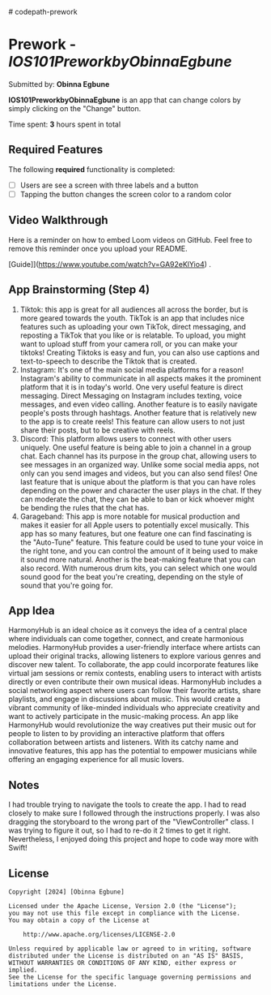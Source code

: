 
\# codepath-prework
# Prework - *IOS101PreworkbyObinnaEgbune*

Submitted by: **Obinna Egbune**

**IOS101PreworkbyObinnaEgbune** is an app that can change colors by simply clicking on the "Change" button. 

Time spent: **3** hours spent in total

## Required Features

The following **required** functionality is completed:

- [ ] Users are see a screen with three labels and a button
- [ ] Tapping the button changes the screen color to a random color
 
## Video Walkthrough

Here is a reminder on how to embed Loom videos on GitHub. Feel free to remove this reminder once you upload your README. 

[Guide]](https://www.youtube.com/watch?v=GA92eKlYio4) .

## App Brainstorming (Step 4)
1. Tiktok: this app is great for all audiences all across the border, but is more geared towards the youth. TikTok is an app that includes nice features such as uploading your own TikTok, direct messaging,  and reposting a TikTok that you like or is relatable. To upload, you might want to upload stuff from your camera roll, or you can make your tiktoks! Creating Tiktoks is easy and fun, you can also use captions and text-to-speech to describe the Tiktok that is created.
2. Instagram: It's one of the main social media platforms for a reason! Instagram's ability to communicate in all aspects makes it the prominent platform that it is in today's world. One very useful feature is direct messaging. Direct Messaging on Instagram includes texting, voice messages, and even video calling. Another feature is to easily navigate people's posts through hashtags. Another feature that is relatively new to the app is to create reels! This feature can allow users to not just share their posts, but to be creative with reels.
3. Discord: This platform allows users to connect with other users uniquely. One useful feature is being able to join a channel in a group chat. Each channel has its purpose in the group chat, allowing users to see messages in an organized way. Unlike some social media apps, not only can you send images and videos, but you can also send files! One last feature that is unique about the platform is that you can have roles depending on the power and character the user plays in the chat. If  they can moderate the chat, they can be able to ban or kick whoever might be bending the rules that the chat has.
4. Garageband: This app is more notable for musical production and makes it easier for all Apple users to potentially excel musically. This app has so many features, but one feature one can find fascinating is the "Auto-Tune" feature. This feature could be used to tune your voice in the right tone, and you can control the amount of it being used to make it sound more natural. Another is the beat-making feature that you can also record. With numerous drum kits, you can select which one would sound good for the beat you're creating, depending on the style of sound that you're going for.

## App Idea
HarmonyHub is an ideal choice as it conveys the idea of a central place where individuals can come together, connect, and create harmonious melodies. HarmonyHub provides a user-friendly interface where artists can upload their original tracks, allowing listeners to explore various genres and discover new talent. To collaborate, the app could incorporate features like virtual jam sessions or remix contests, enabling users to interact with artists directly or even contribute their own musical ideas. HarmonyHub includes a social networking aspect where users can follow their favorite artists, share playlists, and engage in discussions about music. This would create a vibrant community of like-minded individuals who appreciate creativity and want to actively participate in the music-making process. An app like HarmonyHub would revolutionize the way creatives put their music out for people to listen to by providing an interactive platform that offers collaboration between artists and listeners. With its catchy name and innovative features, this app has the potential to empower musicians while offering an engaging experience for all music lovers. 

## Notes

I had trouble trying to navigate the tools to create the app. I had to read closely to make sure I followed through the instructions properly. I was also dragging the storyboard to the wrong part of the "ViewController" class. I was trying to figure it out, so I had to re-do it 2 times to get it right. Nevertheless, I enjoyed doing this project and hope to code way more with Swift!

## License

    Copyright [2024] [Obinna Egbune]

    Licensed under the Apache License, Version 2.0 (the "License");
    you may not use this file except in compliance with the License.
    You may obtain a copy of the License at

        http://www.apache.org/licenses/LICENSE-2.0

    Unless required by applicable law or agreed to in writing, software
    distributed under the License is distributed on an "AS IS" BASIS,
    WITHOUT WARRANTIES OR CONDITIONS OF ANY KIND, either express or implied.
    See the License for the specific language governing permissions and
    limitations under the License.
